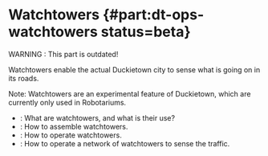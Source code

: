 # Watchtowers {#part:dt-ops-watchtowers status=beta}

WARNING : This part is outdated!

Watchtowers enable the actual Duckietown city to sense what is going on in its roads.

Note: Watchtowers are an experimental feature of Duckietown, which are currently only used in Robotariums.

* [](#auto-localization-overview): What are watchtowers, and what is their use?
* [](#auto-localization-hardware): How to assemble watchtowers.
* [](#auto-localization-software): How to operate watchtowers.
* [](#auto-localization-operation-procedure): How to operate a network of watchtowers to sense the traffic.
